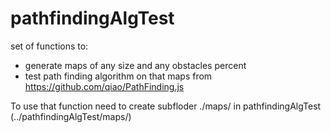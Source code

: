 # pathfindingAlgTest
set of functions to:
- generate maps of any size and any obstacles percent 
- test path finding algorithm on that maps from https://github.com/qiao/PathFinding.js

To use that function need to create subfloder ./maps/ in pathfindingAlgTest (../pathfindingAlgTest/maps/)
